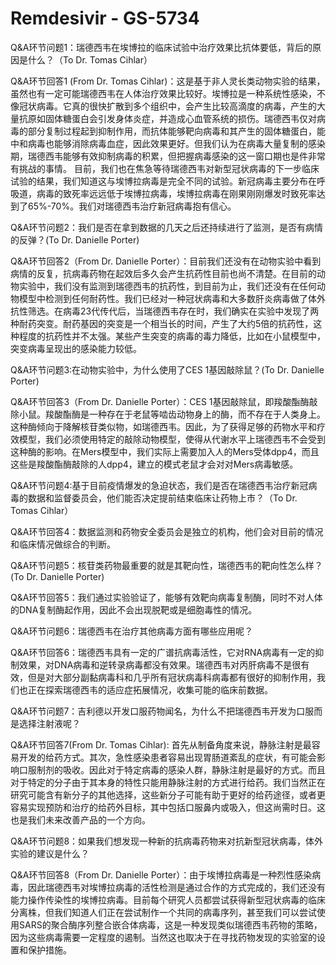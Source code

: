 # Remdesivir - GS-5734


Q&A环节问题1：瑞德西韦在埃博拉的临床试验中治疗效果比抗体要低，背后的原因是什么？（To Dr. Tomas Cihlar）


Q&A环节回答1 (From Dr. Tomas Cihlar)：这是基于非人灵长类动物实验的结果，虽然也有一定可能瑞德西韦在人体治疗效果比较好。埃博拉是一种系统性感染，不像冠状病毒。它真的很快扩散到多个组织中，会产生比较高滴度的病毒，产生的大量抗原如固体糖蛋白会引发身体炎症，并造成心血管系统的损伤。瑞德西韦仅对病毒的部分复制过程起到抑制作用，而抗体能够靶向病毒和其产生的固体糖蛋白，能中和病毒也能够消除病毒血症，因此效果更好。但我们认为在病毒大量复制的感染期，瑞德西韦能够有效抑制病毒的积累，但把握病毒感染的这一窗口期也是件非常有挑战的事情。
目前，我们也在焦急等待瑞德西韦对新型冠状病毒的下一步临床试验的结果，我们知道这与埃博拉病毒是完全不同的试验。新冠病毒主要分布在呼吸道，病毒的致死率远远低于埃博拉病毒，埃博拉病毒在刚果刚刚爆发时致死率达到了65%-70%。我们对瑞德西韦治疗新冠病毒抱有信心。


Q&A环节问题2：我们是否在拿到数据的几天之后还持续进行了监测，是否有病情的反弹？(To Dr. Danielle Porter)


Q&A环节回答2（From Dr. Danielle Porter）：目前我们还没有在动物实验中看到病情的反复，抗病毒药物在起效后多久会产生抗药性目前也尚不清楚。在目前的动物实验中，我们没有监测到瑞德西韦的抗药性，到目前为止，我们还没有在任何动物模型中检测到任何耐药性。我们已经对一种冠状病毒和大多数肝炎病毒做了体外抗性筛选。在病毒23代传代后，当瑞德西韦存在时，我们确实在实验中发现了两种耐药突变。耐药基因的突变是一个相当长的时间，产生了大约5倍的抗药性，这种程度的抗药性并不太强。某些产生突变的病毒的毒力降低，比如在小鼠模型中，突变病毒呈现出的感染能力较低。


Q&A环节问题3:在动物实验中，为什么使用了CES 1基因敲除鼠？(To Dr. Danielle Porter)


Q&A环节回答3（From Dr. Danielle Porter）：CES 1基因敲除鼠，即羧酸酯酶敲除小鼠。羧酸酯酶是一种存在于老鼠等啮齿动物身上的酶，而不存在于人类身上。这种酶倾向于降解核苷类似物，如瑞德西韦。因此，为了获得足够的药物水平和疗效模型，我们必须使用特定的敲除动物模型，使得从代谢水平上瑞德西韦不会受到这种酶的影响。在Mers模型中，我们实际上需要加入人的Mers受体dpp4，而且这些是羧酸酯酶敲除的人dpp4，建立的模式老鼠才会对对Mers病毒敏感。


Q&A环节问题4:基于目前疫情爆发的急迫状态，我们是否在瑞德西韦治疗新冠病毒的数据和监督委员会，他们能否决定提前结束临床让药物上市？（To Dr. Tomas Cihlar）


Q&A环节回答4：数据监测和药物安全委员会是独立的机构，他们会对目前的情况和临床情况做综合的判断。


Q&A环节问题5：核苷类药物最重要的就是其靶向性，瑞德西韦的靶向性怎么样？(To Dr. Danielle Porter)


Q&A环节回答5：我们通过实验验证了，能够有效靶向病毒复制酶，同时不对人体的DNA复制酶起作用，因此不会出现脱靶或是细胞毒性的情况。


 Q&A环节问题6：瑞德西韦在治疗其他病毒方面有哪些应用呢？


Q&A环节回答6：瑞德西韦具有一定的广谱抗病毒活性，它对RNA病毒有一定的抑制效果，对DNA病毒和逆转录病毒都没有效果。瑞德西韦对丙肝病毒不是很有效，但是对大部分副黏病毒科和几乎所有冠状病毒科病毒都有很好的抑制作用，我们也正在探索瑞德西韦的适应症拓展情况，收集可能的临床前数据。


Q&A环节问题7：吉利德以开发口服药物闻名，为什么不把瑞德西韦开发为口服而是选择注射液呢？


Q&A环节回答7(From Dr. Tomas Cihlar): 首先从制备角度来说，静脉注射是最容易开发的给药方式。其次，急性感染患者容易出现胃肠道紊乱的症状，有可能会影响口服制剂的吸收。因此对于特定病毒的感染人群，静脉注射是最好的方式。而且对于特定的分子由于其本身的特性只能用静脉注射的方式进行给药。我们当然正在研究可能含有新分子的其他选择，这些新分子可能有助于更好的给药途径，或者更容易实现预防和治疗的给药外目标，其中包括口服鼻内或吸入，但这尚需时日。这也是我们未来改善产品的一个方向。


Q&A环节问题8：如果我们想发现一种新的抗病毒药物来对抗新型冠状病毒，体外实验的建议是什么？


Q&A环节回答8（From Dr. Danielle Porter）：由于埃博拉病毒是一种烈性感染病毒，因此瑞德西韦对埃博拉病毒的活性检测是通过合作的方式完成的，我们还没有能力操作传染性的埃博拉病毒。目前每个研究人员都尝试获得新型冠状病毒的临床分离株，但我们知道人们正在尝试制作一个共同的病毒序列，甚至我们可以尝试使用SARS的聚合酶序列整合嵌合体病毒，这是一种发现类似瑞德西韦药物的策略，因为这些病毒需要一定程度的遏制。当然这也取决于在寻找药物发现的实验室的设置和保护措施。
